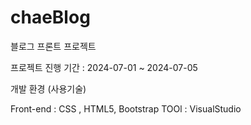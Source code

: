 # chaeBlog
블로그 프론트 프로젝트

프로젝트 진행 기간 : 2024-07-01 ~ 2024-07-05

개발 환경 (사용기술)

Front-end : CSS , HTML5, Bootstrap
TOOl : VisualStudio
